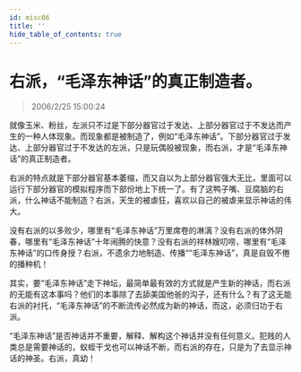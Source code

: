```yaml
---
id: misc06
title: ''
hide_table_of_contents: true
---
```


# 右派，“毛泽东神话”的真正制造者。

> 2006/2/25 15:00:24

就像玉米、粉丝，左派只不过是下部分器官过于发达、上部分器官过于不发达而产生的一种人体现象。而现象都是被制造了，例如“毛泽东神话”。下部分器官过于发达、上部分器官过于不发达的左派，只是玩偶般被现象，而右派，才是“毛泽东神话”的真正制造者。

右派的特点就是下部分器官基本萎缩，而又自以为上部分器官强大无比，里面可以运行下部分器官的模拟程序而下部份地上下统一了。有了这鸭子嘴、豆腐脑的右派，什么神话不能制造？右派，天生的被虐狂，喜欢以自己的被虐来显示神话的伟大。

没有右派的以多败少，哪里有“毛泽东神话”万里席卷的淋漓？没有右派的体外阴春，哪里有“毛泽东神话”十年闹腾的快意？没有右派的祥林嫂叨唠，哪里有“毛泽东神话”的口传身授？右派，不遗余力地制造、传播““毛泽东神话”，真是自毁不倦的播种机！

其实，要“毛泽东神话”走下神坛，最简单最有效的方式就是产生新的神话，而右派的无能有这本事吗？他们的本事除了去舔美国他爸的沟子，还有什么？有了这无能右派的衬托，“毛泽东神话”的不断流传必然成为新的神话，而这，必须归功于右派。

“毛泽东神话”是否神话并不重要，解释、解构这个神话并没有任何意义。犯贱的人类总是需要神话的，蚁蛭干戈也可以神话不断，而右派的存在，只是为了去显示神话的神圣。右派，真幼！